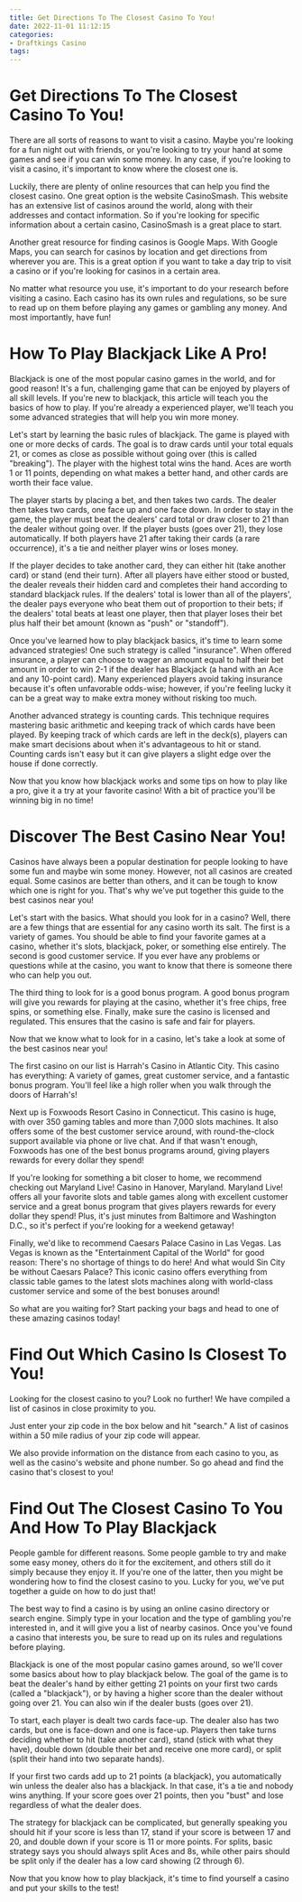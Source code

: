 ```yaml
---
title: Get Directions To The Closest Casino To You!
date: 2022-11-01 11:12:15
categories:
- Draftkings Casino
tags:
---
```



#  Get Directions To The Closest Casino To You!

There are all sorts of reasons to want to visit a casino. Maybe you're looking for a fun night out with friends, or you're looking to try your hand at some games and see if you can win some money. In any case, if you're looking to visit a casino, it's important to know where the closest one is.

Luckily, there are plenty of online resources that can help you find the closest casino. One great option is the website CasinoSmash. This website has an extensive list of casinos around the world, along with their addresses and contact information. So if you're looking for specific information about a certain casino, CasinoSmash is a great place to start.

Another great resource for finding casinos is Google Maps. With Google Maps, you can search for casinos by location and get directions from wherever you are. This is a great option if you want to take a day trip to visit a casino or if you're looking for casinos in a certain area.

No matter what resource you use, it's important to do your research before visiting a casino. Each casino has its own rules and regulations, so be sure to read up on them before playing any games or gambling any money. And most importantly, have fun!

#  How To Play Blackjack Like A Pro! 

Blackjack is one of the most popular casino games in the world, and for good reason! It's a fun, challenging game that can be enjoyed by players of all skill levels. If you're new to blackjack, this article will teach you the basics of how to play. If you're already a experienced player, we'll teach you some advanced strategies that will help you win more money.

Let's start by learning the basic rules of blackjack. The game is played with one or more decks of cards. The goal is to draw cards until your total equals 21, or comes as close as possible without going over (this is called "breaking"). The player with the highest total wins the hand. Aces are worth 1 or 11 points, depending on what makes a better hand, and other cards are worth their face value.

The player starts by placing a bet, and then takes two cards. The dealer then takes two cards, one face up and one face down. In order to stay in the game, the player must beat the dealers' card total or draw closer to 21 than the dealer without going over. If the player busts (goes over 21), they lose automatically. If both players have 21 after taking their cards (a rare occurrence), it's a tie and neither player wins or loses money.

If the player decides to take another card, they can either hit (take another card) or stand (end their turn). After all players have either stood or busted, the dealer reveals their hidden card and completes their hand according to standard blackjack rules. If the dealers' total is lower than all of the players', the dealer pays everyone who beat them out of proportion to their bets; if the dealers' total beats at least one player, then that player loses their bet plus half their bet amount (known as "push" or "standoff").

Once you've learned how to play blackjack basics, it's time to learn some advanced strategies! One such strategy is called "insurance". When offered insurance, a player can choose to wager an amount equal to half their bet amount in order to win 2-1 if the dealer has Blackjack (a hand with an Ace and any 10-point card). Many experienced players avoid taking insurance because it's often unfavorable odds-wise; however, if you're feeling lucky it can be a great way to make extra money without risking too much.

Another advanced strategy is counting cards. This technique requires mastering basic arithmetic and keeping track of which cards have been played. By keeping track of which cards are left in the deck(s), players can make smart decisions about when it's advantageous to hit or stand. Counting cards isn't easy but it can give players a slight edge over the house if done correctly.


 Now that you know how blackjack works and some tips on how to play like a pro, give it a try at your favorite casino! With a bit of practice you'll be winning big in no time!

#  Discover The Best Casino Near You! 

Casinos have always been a popular destination for people looking to have some fun and maybe win some money. However, not all casinos are created equal. Some casinos are better than others, and it can be tough to know which one is right for you. That's why we've put together this guide to the best casinos near you! 

Let's start with the basics. What should you look for in a casino? Well, there are a few things that are essential for any casino worth its salt. The first is a variety of games. You should be able to find your favorite games at a casino, whether it's slots, blackjack, poker, or something else entirely. The second is good customer service. If you ever have any problems or questions while at the casino, you want to know that there is someone there who can help you out. 

The third thing to look for is a good bonus program. A good bonus program will give you rewards for playing at the casino, whether it's free chips, free spins, or something else. Finally, make sure the casino is licensed and regulated. This ensures that the casino is safe and fair for players. 

Now that we know what to look for in a casino, let's take a look at some of the best casinos near you! 

The first casino on our list is Harrah's Casino in Atlantic City. This casino has everything: A variety of games, great customer service, and a fantastic bonus program. You'll feel like a high roller when you walk through the doors of Harrah's! 

Next up is Foxwoods Resort Casino in Connecticut. This casino is huge, with over 350 gaming tables and more than 7,000 slots machines. It also offers some of the best customer service around, with round-the-clock support available via phone or live chat. And if that wasn't enough, Foxwoods has one of the best bonus programs around, giving players rewards for every dollar they spend! 

If you're looking for something a bit closer to home, we recommend checking out Maryland Live! Casino in Hanover, Maryland. Maryland Live! offers all your favorite slots and table games along with excellent customer service and a great bonus program that gives players rewards for every dollar they spend! Plus, it's just minutes from Baltimore and Washington D.C., so it's perfect if you're looking for a weekend getaway! 

Finally, we'd like to recommend Caesars Palace Casino in Las Vegas. Las Vegas is known as the "Entertainment Capital of the World" for good reason: There's no shortage of things to do here! And what would Sin City be without Caesars Palace? This iconic casino offers everything from classic table games to the latest slots machines along with world-class customer service and some of the best bonuses around! 

So what are you waiting for? Start packing your bags and head to one of these amazing casinos today!

# Find Out Which Casino Is Closest To You! 

Looking for the closest casino to you? Look no further! We have compiled a list of casinos in close proximity to you. 

Just enter your zip code in the box below and hit "search." A list of casinos within a 50 mile radius of your zip code will appear. 

We also provide information on the distance from each casino to you, as well as the casino's website and phone number. So go ahead and find the casino that's closest to you!

# Find Out The Closest Casino To You And How To Play Blackjack

People gamble for different reasons. Some people gamble to try and make some easy money, others do it for the excitement, and others still do it simply because they enjoy it. If you're one of the latter, then you might be wondering how to find the closest casino to you. Lucky for you, we've put together a guide on how to do just that!

The best way to find a casino is by using an online casino directory or search engine. Simply type in your location and the type of gambling you're interested in, and it will give you a list of nearby casinos. Once you've found a casino that interests you, be sure to read up on its rules and regulations before playing.

Blackjack is one of the most popular casino games around, so we'll cover some basics about how to play blackjack below. The goal of the game is to beat the dealer's hand by either getting 21 points on your first two cards (called a "blackjack"), or by having a higher score than the dealer without going over 21. You can also win if the dealer busts (goes over 21).

To start, each player is dealt two cards face-up. The dealer also has two cards, but one is face-down and one is face-up. Players then take turns deciding whether to hit (take another card), stand (stick with what they have), double down (double their bet and receive one more card), or split (split their hand into two separate hands).

If your first two cards add up to 21 points (a blackjack), you automatically win unless the dealer also has a blackjack. In that case, it's a tie and nobody wins anything. If your score goes over 21 points, then you "bust" and lose regardless of what the dealer does.

The strategy for blackjack can be complicated, but generally speaking you should hit if your score is less than 17, stand if your score is between 17 and 20, and double down if your score is 11 or more points. For splits, basic strategy says you should always split Aces and 8s, while other pairs should be split only if the dealer has a low card showing (2 through 6).

Now that you know how to play blackjack, it's time to find yourself a casino and put your skills to the test!